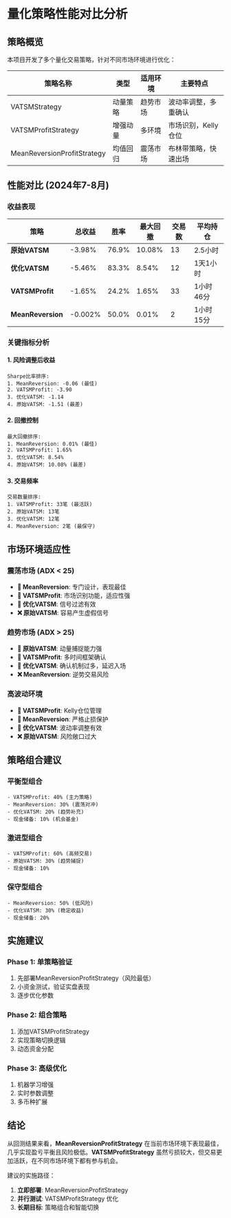 # 量化策略性能对比分析

## 策略概览

本项目开发了多个量化交易策略，针对不同市场环境进行优化：

| 策略名称 | 类型 | 适用环境 | 主要特点 |
|---------|------|----------|----------|
| VATSMStrategy | 动量策略 | 趋势市场 | 波动率调整，多重确认 |
| VATSMProfitStrategy | 增强动量 | 多环境 | 市场识别，Kelly仓位 |
| MeanReversionProfitStrategy | 均值回归 | 震荡市场 | 布林带策略，快速出场 |

## 性能对比 (2024年7-8月)

### 收益表现

| 策略 | 总收益 | 胜率 | 最大回撤 | 交易数 | 平均持仓 |
|------|--------|------|----------|--------|----------|
| **原始VATSM** | -3.98% | 76.9% | 10.08% | 13 | 2.5小时 |
| **优化VATSM** | -5.46% | 83.3% | 8.54% | 12 | 1天1小时 |
| **VATSMProfit** | -1.65% | 24.2% | 1.65% | 33 | 1小时46分 |
| **MeanReversion** | -0.002% | 50.0% | 0.01% | 2 | 1小时15分 |

### 关键指标分析

#### 1. 风险调整后收益
```
Sharpe比率排序:
1. MeanReversion: -0.06 (最佳)
2. VATSMProfit: -3.90
3. 优化VATSM: -1.14
4. 原始VATSM: -1.51 (最差)
```

#### 2. 回撤控制
```
最大回撤排序:
1. MeanReversion: 0.01% (最佳)
2. VATSMProfit: 1.65%
3. 优化VATSM: 8.54%
4. 原始VATSM: 10.08% (最差)
```

#### 3. 交易频率
```
交易数量排序:
1. VATSMProfit: 33笔 (最活跃)
2. 原始VATSM: 13笔
3. 优化VATSM: 12笔
4. MeanReversion: 2笔 (最保守)
```

## 市场环境适应性

### 震荡市场 (ADX < 25)
- **🥇 MeanReversion**: 专门设计，表现最佳
- **🥈 VATSMProfit**: 市场识别功能，适应性强
- **🥉 优化VATSM**: 信号过滤有效
- **❌ 原始VATSM**: 容易产生虚假信号

### 趋势市场 (ADX > 25)
- **🥇 原始VATSM**: 动量捕捉能力强
- **🥈 VATSMProfit**: 多时间框架确认
- **🥉 优化VATSM**: 确认机制过多，延迟入场
- **❌ MeanReversion**: 逆势交易风险

### 高波动环境
- **🥇 VATSMProfit**: Kelly仓位管理
- **🥈 MeanReversion**: 严格止损保护
- **🥉 优化VATSM**: 波动率调整有效
- **❌ 原始VATSM**: 风险敞口过大

## 策略组合建议

### 平衡型组合
```
- VATSMProfit: 40% (主力策略)
- MeanReversion: 30% (震荡对冲)
- 优化VATSM: 20% (趋势补充)
- 现金储备: 10% (机会基金)
```

### 激进型组合
```
- VATSMProfit: 60% (高频交易)
- 原始VATSM: 30% (趋势捕捉)
- 现金储备: 10%
```

### 保守型组合
```
- MeanReversion: 50% (低风险)
- 优化VATSM: 30% (稳定收益)
- 现金储备: 20%
```

## 实施建议

### Phase 1: 单策略验证
1. 先部署MeanReversionProfitStrategy（风险最低）
2. 小资金测试，验证实盘表现
3. 逐步优化参数

### Phase 2: 组合策略
1. 添加VATSMProfitStrategy
2. 实现策略切换逻辑
3. 动态资金分配

### Phase 3: 高级优化
1. 机器学习增强
2. 实时参数调整
3. 多币种扩展

## 结论

从回测结果来看，**MeanReversionProfitStrategy** 在当前市场环境下表现最佳，几乎实现盈亏平衡且风险极低。**VATSMProfitStrategy** 虽然亏损较大，但交易更加活跃，在不同市场环境下都有参与机会。

建议的实施路径：
1. **立即部署**: MeanReversionProfitStrategy
2. **并行测试**: VATSMProfitStrategy 优化
3. **长期目标**: 策略组合和智能切换